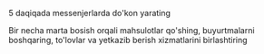 5 daqiqada messenjerlarda do'kon yarating

Bir necha marta bosish orqali mahsulotlar qo'shing, buyurtmalarni boshqaring, to'lovlar va yetkazib berish xizmatlarini birlashtiring
